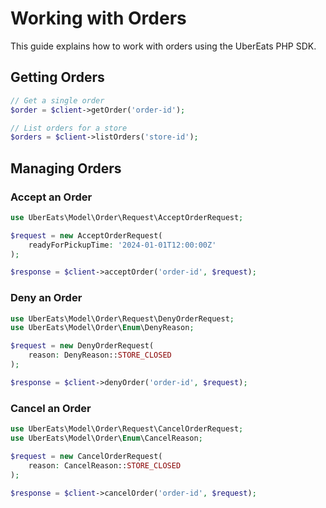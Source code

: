 # Working with Orders

This guide explains how to work with orders using the UberEats PHP SDK.

## Getting Orders

```php
// Get a single order
$order = $client->getOrder('order-id');

// List orders for a store
$orders = $client->listOrders('store-id');
```

## Managing Orders

### Accept an Order

```php
use UberEats\Model\Order\Request\AcceptOrderRequest;

$request = new AcceptOrderRequest(
    readyForPickupTime: '2024-01-01T12:00:00Z'
);

$response = $client->acceptOrder('order-id', $request);
```

### Deny an Order

```php
use UberEats\Model\Order\Request\DenyOrderRequest;
use UberEats\Model\Order\Enum\DenyReason;

$request = new DenyOrderRequest(
    reason: DenyReason::STORE_CLOSED
);

$response = $client->denyOrder('order-id', $request);
```

### Cancel an Order

```php
use UberEats\Model\Order\Request\CancelOrderRequest;
use UberEats\Model\Order\Enum\CancelReason;

$request = new CancelOrderRequest(
    reason: CancelReason::STORE_CLOSED
);

$response = $client->cancelOrder('order-id', $request);
```